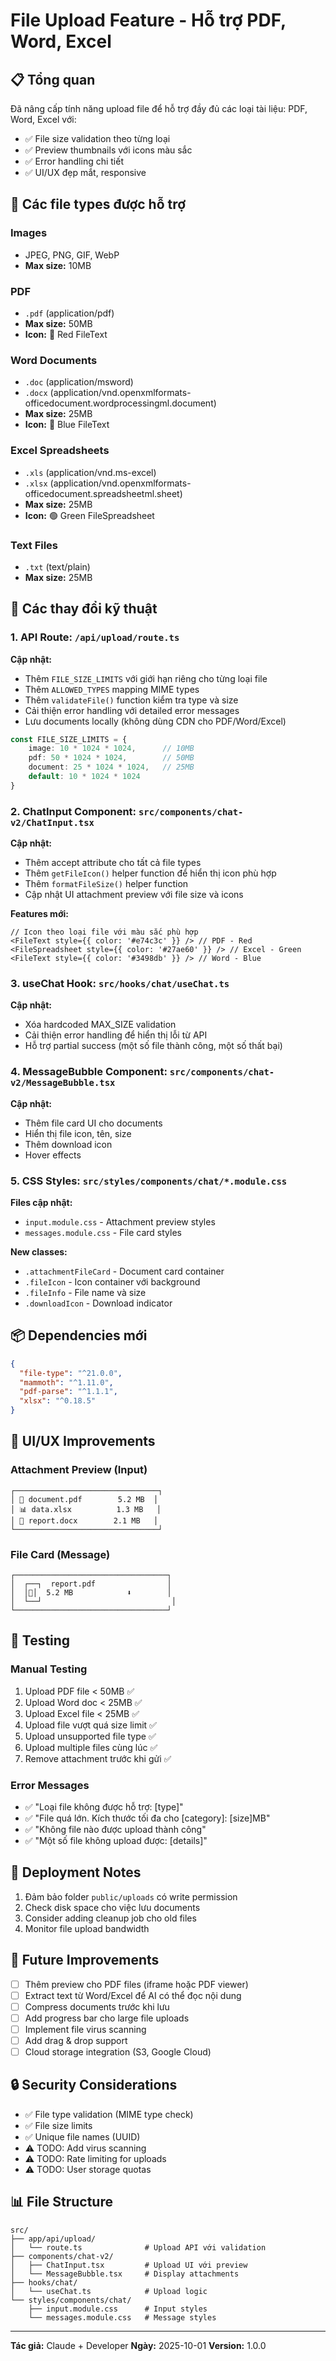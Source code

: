 # File Upload Feature - Hỗ trợ PDF, Word, Excel

## 📋 Tổng quan

Đã nâng cấp tính năng upload file để hỗ trợ đầy đủ các loại tài liệu: PDF, Word, Excel với:
- ✅ File size validation theo từng loại
- ✅ Preview thumbnails với icons màu sắc
- ✅ Error handling chi tiết
- ✅ UI/UX đẹp mắt, responsive

## 🎯 Các file types được hỗ trợ

### Images
- JPEG, PNG, GIF, WebP
- **Max size:** 10MB

### PDF
- `.pdf` (application/pdf)
- **Max size:** 50MB
- **Icon:** 🔴 Red FileText

### Word Documents
- `.doc` (application/msword)
- `.docx` (application/vnd.openxmlformats-officedocument.wordprocessingml.document)
- **Max size:** 25MB
- **Icon:** 🔵 Blue FileText

### Excel Spreadsheets
- `.xls` (application/vnd.ms-excel)
- `.xlsx` (application/vnd.openxmlformats-officedocument.spreadsheetml.sheet)
- **Max size:** 25MB
- **Icon:** 🟢 Green FileSpreadsheet

### Text Files
- `.txt` (text/plain)
- **Max size:** 25MB

## 🔧 Các thay đổi kỹ thuật

### 1. API Route: `/api/upload/route.ts`

**Cập nhật:**
- Thêm `FILE_SIZE_LIMITS` với giới hạn riêng cho từng loại file
- Thêm `ALLOWED_TYPES` mapping MIME types
- Thêm `validateFile()` function kiểm tra type và size
- Cải thiện error handling với detailed error messages
- Lưu documents locally (không dùng CDN cho PDF/Word/Excel)

```typescript
const FILE_SIZE_LIMITS = {
    image: 10 * 1024 * 1024,      // 10MB
    pdf: 50 * 1024 * 1024,        // 50MB
    document: 25 * 1024 * 1024,   // 25MB
    default: 10 * 1024 * 1024
}
```

### 2. ChatInput Component: `src/components/chat-v2/ChatInput.tsx`

**Cập nhật:**
- Thêm accept attribute cho tất cả file types
- Thêm `getFileIcon()` helper function để hiển thị icon phù hợp
- Thêm `formatFileSize()` helper function
- Cập nhật UI attachment preview với file size và icons

**Features mới:**
```tsx
// Icon theo loại file với màu sắc phù hợp
<FileText style={{ color: '#e74c3c' }} /> // PDF - Red
<FileSpreadsheet style={{ color: '#27ae60' }} /> // Excel - Green
<FileText style={{ color: '#3498db' }} /> // Word - Blue
```

### 3. useChat Hook: `src/hooks/chat/useChat.ts`

**Cập nhật:**
- Xóa hardcoded MAX_SIZE validation
- Cải thiện error handling để hiển thị lỗi từ API
- Hỗ trợ partial success (một số file thành công, một số thất bại)

### 4. MessageBubble Component: `src/components/chat-v2/MessageBubble.tsx`

**Cập nhật:**
- Thêm file card UI cho documents
- Hiển thị file icon, tên, size
- Thêm download icon
- Hover effects

### 5. CSS Styles: `src/styles/components/chat/*.module.css`

**Files cập nhật:**
- `input.module.css` - Attachment preview styles
- `messages.module.css` - File card styles

**New classes:**
- `.attachmentFileCard` - Document card container
- `.fileIcon` - Icon container với background
- `.fileInfo` - File name và size
- `.downloadIcon` - Download indicator

## 📦 Dependencies mới

```json
{
  "file-type": "^21.0.0",
  "mammoth": "^1.11.0",
  "pdf-parse": "^1.1.1",
  "xlsx": "^0.18.5"
}
```

## 🎨 UI/UX Improvements

### Attachment Preview (Input)
```
┌────────────────────────────────┐
│ 📄 document.pdf        5.2 MB  │
│ 📊 data.xlsx          1.3 MB   │
│ 📝 report.docx        2.1 MB   │
└────────────────────────────────┘
```

### File Card (Message)
```
┌──────────────────────────────────┐
│  ┌──┐  report.pdf                │
│  │📄│  5.2 MB            ⬇        │
│  └──┘                             │
└──────────────────────────────────┘
```

## 🧪 Testing

### Manual Testing
1. Upload PDF file < 50MB ✅
2. Upload Word doc < 25MB ✅
3. Upload Excel file < 25MB ✅
4. Upload file vượt quá size limit ✅
5. Upload unsupported file type ✅
6. Upload multiple files cùng lúc ✅
7. Remove attachment trước khi gửi ✅

### Error Messages
- ✅ "Loại file không được hỗ trợ: [type]"
- ✅ "File quá lớn. Kích thước tối đa cho [category]: [size]MB"
- ✅ "Không file nào được upload thành công"
- ✅ "Một số file không upload được: [details]"

## 🚀 Deployment Notes

1. Đảm bảo folder `public/uploads` có write permission
2. Check disk space cho việc lưu documents
3. Consider adding cleanup job cho old files
4. Monitor file upload bandwidth

## 📝 Future Improvements

- [ ] Thêm preview cho PDF files (iframe hoặc PDF viewer)
- [ ] Extract text từ Word/Excel để AI có thể đọc nội dung
- [ ] Compress documents trước khi lưu
- [ ] Add progress bar cho large file uploads
- [ ] Implement file virus scanning
- [ ] Add drag & drop support
- [ ] Cloud storage integration (S3, Google Cloud)

## 🔒 Security Considerations

- ✅ File type validation (MIME type check)
- ✅ File size limits
- ✅ Unique file names (UUID)
- ⚠️ TODO: Add virus scanning
- ⚠️ TODO: Rate limiting for uploads
- ⚠️ TODO: User storage quotas

## 📊 File Structure

```
src/
├── app/api/upload/
│   └── route.ts              # Upload API với validation
├── components/chat-v2/
│   ├── ChatInput.tsx         # Upload UI với preview
│   └── MessageBubble.tsx     # Display attachments
├── hooks/chat/
│   └── useChat.ts            # Upload logic
└── styles/components/chat/
    ├── input.module.css      # Input styles
    └── messages.module.css   # Message styles
```

---

**Tác giả:** Claude + Developer
**Ngày:** 2025-10-01
**Version:** 1.0.0
